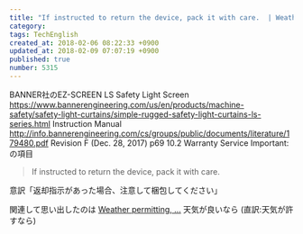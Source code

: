 ```yaml
---
title: "If instructed to return the device, pack it with care.  | Weather permitting, ..."
category: 
tags: TechEnglish
created_at: 2018-02-06 08:22:33 +0900
updated_at: 2018-02-09 07:07:19 +0900
published: true
number: 5315
---
```


BANNER社のEZ-SCREEN LS Safety Light Screen
https://www.bannerengineering.com/us/en/products/machine-safety/safety-light-curtains/simple-rugged-safety-light-curtains-ls-series.html
Instruction Manual
http://info.bannerengineering.com/cs/groups/public/documents/literature/179480.pdf
Revision F (Dec. 28, 2017)
p69
10.2 Warranty Service
Important:の項目

>  If instructed to return the device, pack it with care. 

意訳「返却指示があった場合、注意して梱包してください」

関連して思い出したのは
[Weather permitting, ...](https://eow.alc.co.jp/search?q=%22weather+permitting%22)
天気が良いなら (直訳:天気が許すなら)

